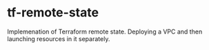 # tf-remote-state
Implemenation of Terraform remote state. Deploying a VPC and then launching resources in it separately.
